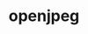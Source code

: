 ---
title: "openjpeg"
layout: cache
categories: [package, develop]
meta: {"versions": ["2.5.2"], "compilers": ["gcc@=7.5.0"], "oss": ["ubuntu18.04"], "platforms": ["linux"], "targets": ["x86_64_v3"], "stacks": ["build_systems", "root"], "num_specs": 4, "num_specs_by_stack": {"root": 4, "build_systems": 4}}
spec_details: [{"hash": "l42gxrltkb6mwc5appiggfknazghfmfg", "compiler": "gcc@=7.5.0", "versions": ["2.5.2"], "os": "ubuntu18.04", "platform": "linux", "target": "x86_64_v3", "variants": ["build_system=cmake", "build_type=Release", "~codec", "generator=make", "~ipo"], "stacks": ["root", "build_systems"], "size": "-", "tarball": "https://binaries.spack.io/develop/build_cache/linux-ubuntu18.04-x86_64_v3/gcc-7.5.0/openjpeg-2.5.2/linux-ubuntu18.04-x86_64_v3-gcc-7.5.0-openjpeg-2.5.2-l42gxrltkb6mwc5appiggfknazghfmfg.spack"}, {"hash": "lak3l4icy442phkblkqjs3yl4mkwkdd3", "compiler": "gcc@=7.5.0", "versions": ["2.5.2"], "os": "ubuntu18.04", "platform": "linux", "target": "x86_64_v3", "variants": ["build_system=cmake", "build_type=Release", "~codec", "generator=make", "~ipo"], "stacks": ["root", "build_systems"], "size": "-", "tarball": "https://binaries.spack.io/develop/build_cache/linux-ubuntu18.04-x86_64_v3/gcc-7.5.0/openjpeg-2.5.2/linux-ubuntu18.04-x86_64_v3-gcc-7.5.0-openjpeg-2.5.2-lak3l4icy442phkblkqjs3yl4mkwkdd3.spack"}, {"hash": "ph3b46mvktfkmiwgu3rbcgumgod2pjd2", "compiler": "gcc@=7.5.0", "versions": ["2.5.2"], "os": "ubuntu18.04", "platform": "linux", "target": "x86_64_v3", "variants": ["build_system=cmake", "build_type=Release", "~codec", "generator=make", "~ipo"], "stacks": ["root", "build_systems"], "size": "-", "tarball": "https://binaries.spack.io/develop/build_cache/linux-ubuntu18.04-x86_64_v3/gcc-7.5.0/openjpeg-2.5.2/linux-ubuntu18.04-x86_64_v3-gcc-7.5.0-openjpeg-2.5.2-ph3b46mvktfkmiwgu3rbcgumgod2pjd2.spack"}, {"hash": "bqv4aiypclgrrc3uuwevywhb4j6ww34q", "compiler": "gcc@=7.5.0", "versions": ["2.5.2"], "os": "ubuntu18.04", "platform": "linux", "target": "x86_64_v3", "variants": ["build_system=cmake", "build_type=Release", "~codec", "generator=make", "~ipo"], "stacks": ["root", "build_systems"], "size": "-", "tarball": "https://binaries.spack.io/develop/build_cache/linux-ubuntu18.04-x86_64_v3/gcc-7.5.0/openjpeg-2.5.2/linux-ubuntu18.04-x86_64_v3-gcc-7.5.0-openjpeg-2.5.2-bqv4aiypclgrrc3uuwevywhb4j6ww34q.spack"}]
---